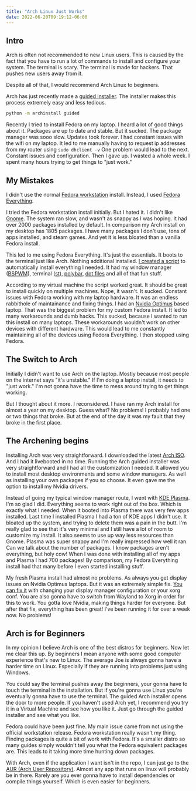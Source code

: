 ```yaml
---
title: "Arch Linux Just Works"
date: 2022-06-20T09:19:12-06:00
---
```

## Intro
Arch is often not recommended to new Linux users.
This is caused by the fact that you have to run a lot of commands to install and configure your system.
The terminal is scary. 
The terminal is made for hackers.
That pushes new users away from it.

Despite all of that, I would recommend Arch Linux to beginners.

Arch has just recently made a [guided installer](https://linuxreviews.org/The_Latest_Arch_Linux_ISO_Has_A_Fresh_New_Guided_Installer).
The installer makes this process extremely easy and less tedious.
```bash
python -m archinstall guided
```

Recently I tried to install Fedora on my laptop.
I heard a lot of good things about it.
Packages are up to date and stable.
But it sucked.
The package manager was sooo slow.
Updates took forever.
I had constant issues with the wifi on my laptop.
It led to me manually having to request ip addresses from my router using ``sudo dhclient -v``
One problem would lead to the next.
Constant issues and configuration.
Then I gave up.
I wasted a whole week.
I spent many hours trying to get things to "just work."

## My Mistakes
I didn't use the normal [Fedora workstation](https://getfedora.org/) install.
Instead, I used [Fedora Everything](https://alt.fedoraproject.org/en/).

I tried the Fedora workstation install initially.
But I hated it.
I didn't like [Gnome](https://www.gnome.org/).
The system ran slow, and wasn't as snappy as I was hoping.
It had over 2000 packages installed by default.
In comparison my Arch install on my desktop has 1805 packages.
I have many packages I don't use, tons of apps installed, and steam games.
And yet it is less bloated than a vanilla Fedora install.

This led to me using Fedora Everything.
It's just the essentials.
It boots to the terminal just like Arch.
Nothing additional installed.
[I created a script](https://github.com/HelamanWarrior/Fedora-Installer) to automatically install everything I needed.
It had my window manager ([BSPWM](https://github.com/baskerville/bspwm)), terminal ([st](https://st.suckless.org/)), [polybar](https://polybar.github.io/), [dot files](https://github.com/HelamanWarrior/dotfiles) and all of that fun stuff.

According to my virtual machine the script worked great.
It should be great to install quickly on multiple machines.
Nope, it wasn't.
It sucked.
Constant issues with Fedora working with my laptop hardware.
It was an endless rabbithole of maintainance and fixing things.
I had an [Nvidia Optimus](https://wiki.archlinux.org/title/NVIDIA_Optimus) based laptop. 
That was the biggest problem for my custom Fedora install.
It led to many workarounds and dumb hacks.
This sucked, because I wanted to run this install on many laptops.
These workarounds wouldn't work on other devices with different hardware.
This would lead to me constantly maintaining all of the devices using Fedora Everything.
I then stopped using Fedora.

## The Switch to Arch
Initially I didn't want to use Arch on the laptop.
Mostly because most people on the internet says "it's unstable."
If I'm doing a laptop install, it needs to "just work."
I'm not gonna have the time to mess around trying to get things working.

But I thought about it more.
I reconsidered.
I have ran my Arch install for almost a year on my desktop.
Guess what?
No problems!
I probably had one or two things that broke.
But at the end of the day it was my fault that they broke in the first place.

## The Archening begins
Installing Arch was very straightforward.
I downloaded the latest [Arch ISO](https://archlinux.org/download/).
And I had it livebooted in no time.
Running the Arch guided installer was very straightforward and I had all the customization I needed.
It allowed you to install most desktop environments and some window managers.
As well as installing your own packages if you so choose.
It even gave me the option to install my Nvidia drivers.

Instead of going my typical window manager route, I went with [KDE Plasma](https://kde.org/plasma-desktop/).
I'm so glad I did.
Everything seems to work right out of the box.
Which is exactly what I needed.
When it booted into Plasma there was very few apps installed.
Last time I installed Plasma I had a ton of KDE apps I didn't use.
It bloated up the system, and trying to delete them was a pain in the butt.
I'm really glad to see that it's very minimal and I still have a lot of room to customize my install.
It also seems to use up way less resources than Gnome.
Plasma was super snappy and I'm really impressed how well it ran.
Can we talk about the number of packages.
I know packages aren't everything, but holy cow!
When I was done with installing all of my apps and Plasma I had 700 packages!
By comparison, my Fedora Everything install had that many before I even started installing stuff.

My fresh Plasma install had almost no problems. 
As always you get display issues on Nvidia Optimus laptops.
But it was an extremely simple fix.
[You can fix it](https://wiki.archlinux.org/title/NVIDIA_Optimus#No_screens_found_on_a_laptop/NVIDIA_Optimus) with changing your display manager configuration or your xorg conf.
You are also gonna have to switch from Wayland to Xorg in order for this to work.
You gotta love Nvidia, making things harder for everyone.
But after that fix, everything has been great!
I've been running it for over a week now.
No problems!

## Arch is for Beginners
In my opinion I believe Arch is one of the best distros for beginners.
Now let me clear this up.
By beginners I mean anyone with some good computer experience that's new to Linux.
The average Joe is always gonna have a harder time on Linux.
Especially if they are running into problems just using Windows.

You could say the terminal pushes away the beginners, your gonna have to touch the terminal in the installation.
But if you're gonna use Linux you're eventually gonna have to use the terminal.
The guided Arch installer opens the door to more people.
If you haven't used Arch yet, I recommend you try it in a Virtual Machine and see how you like it.
Just go through the guided installer and see what you like.

Fedora could have been just fine.
My main issue came from not using the official workstation release.
Fedora workstation really wasn't my thing.
Finding packages is quite a bit of work with Fedora.
It's a smaller distro so many guides simply wouldn't tell you what the Fedora equivalent packages are.
This leads to it taking more time hunting down packages.

With Arch, even if the application I want isn't in the repo, I can just go to the [AUR (Arch User Repository)](https://aur.archlinux.org/).
Almost any app that runs on linux will probably be in there.
Rarely are you ever gonna have to install dependencies or compile things yourself. 
Which is even easier for beginners.
